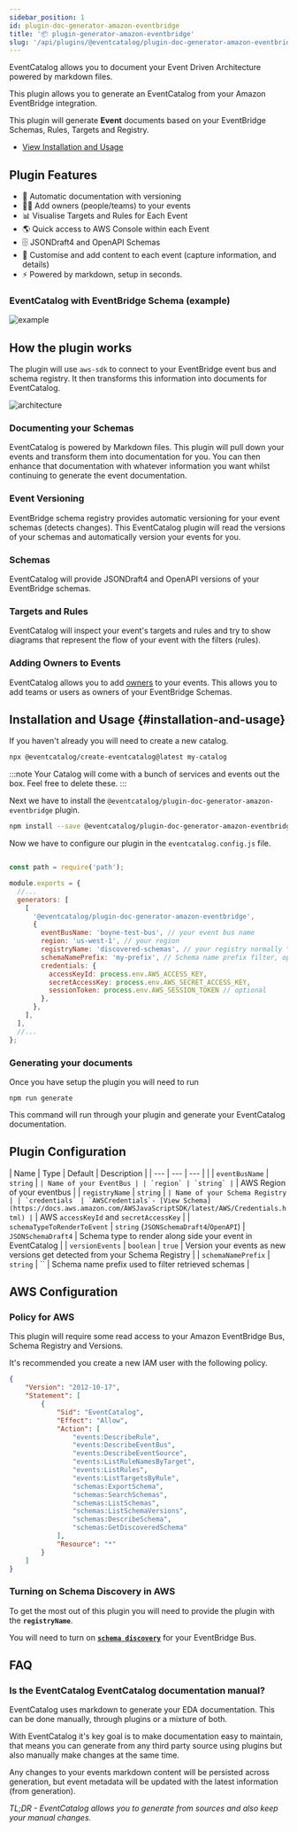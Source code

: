 ```yaml
---
sidebar_position: 1
id: plugin-doc-generator-amazon-eventbridge
title: '📦 plugin-generator-amazon-eventbridge'
slug: '/api/plugins/@eventcatalog/plugin-doc-generator-amazon-eventbridge'
---
```


EventCatalog allows you to document your Event Driven Architecture powered by markdown files.

This plugin allows you to generate an EventCatalog from your Amazon EventBridge integration.

This plugin will generate **Event** documents based on your EventBridge Schemas, Rules, Targets and Registry.

- [View Installation and Usage](/docs/api/plugins/@eventcatalog/plugin-doc-generator-amazon-eventbridge#installation-and-usage)

## Plugin Features

- 📄 Automatic documentation with versioning
- 👨‍⚕️ Add owners (people/teams) to your events
- 📊 Visualise Targets and Rules for Each Event
- 🌎 Quick access to AWS Console within each Event
- 🗄 JSONDraft4 and OpenAPI Schemas
- 💅 Customise and add content to each event (capture information, and details)
- ⚡️ Powered by markdown, setup in seconds.


### EventCatalog with EventBridge Schema (example)
![example](/img/api/plugins/amazon-eventbridge/example.jpeg)


## How the plugin works

The plugin will use `aws-sdk` to connect to your EventBridge event bus and schema registry. It then transforms this information into documents for EventCatalog.

![architecture](/img/api/plugins/amazon-eventbridge/plugin-architecture.png)

### Documenting your Schemas

EventCatalog is powered by Markdown files. This plugin will pull down your events and transform them into documentation for you. You can then enhance that documentation with whatever information you want whilst continuing to generate the event documentation.

### Event Versioning

EventBridge schema registry provides automatic versioning for your event schemas (detects changes). This EventCatalog plugin will read the versions of your schemas and automatically version your events for you. 

### Schemas

EventCatalog will provide JSONDraft4 and OpenAPI versions of your EventBridge schemas.

### Targets and Rules

EventCatalog will inspect your event's targets and rules and try to show diagrams that represent the flow of your event with the filters (rules).

### Adding Owners to Events

EventCatalog allows you to add [owners](/docs/events/adding-event-owners) to your events. This allows you to add teams or users as owners of your EventBridge Schemas.


## Installation and Usage {#installation-and-usage}

If you haven't already you will need to create a new catalog.

```bash npm2yarn
npx @eventcatalog/create-eventcatalog@latest my-catalog
```

:::note
Your Catalog will come with a bunch of services and events out the box. Feel free to delete these.
:::

Next we have to install the `@eventcatalog/plugin-doc-generator-amazon-eventbridge` plugin.

```bash npm2yarn
npm install --save @eventcatalog/plugin-doc-generator-amazon-eventbridge
```

Now we have to configure our plugin in the `eventcatalog.config.js` file.

```js title="eventcatalog.config.js"

const path = require('path');

module.exports = {
  //...
  generators: [
    [
      '@eventcatalog/plugin-doc-generator-amazon-eventbridge',
      {
        eventBusName: 'boyne-test-bus', // your event bus name
        region: 'us-west-1', // your region
        registryName: 'discovered-schemas', // your registry normally "discovered-schemas"
        schemaNamePrefix: 'my-prefix', // Schema name prefix filter, optional
        credentials: {
          accessKeyId: process.env.AWS_ACCESS_KEY,
          secretAccessKey: process.env.AWS_SECRET_ACCESS_KEY,
          sessionToken: process.env.AWS_SESSION_TOKEN // optional
        },
      },
    ],
  ],
  //...
};
```
### Generating your documents

Once you have setup the plugin you will need to run

```
npm run generate
```

This command will run through your plugin and generate your EventCatalog documentation.


## Plugin Configuration 

<APITable>

| Name | Type | Default | Description |
| --- | --- | --- |  |
| `eventBusName` | `string` | `` | Name of your EventBus |
| `region` | `string` | `` | AWS Region of your eventbus |
| `registryName` | `string` | `` | Name of your Schema Registry |
| `credentials` | `AWSCredentials`- [View Schema](https://docs.aws.amazon.com/AWSJavaScriptSDK/latest/AWS/Credentials.html) | `` | AWS `accessKeyId` and `secretAccessKey` |
| `schemaTypeToRenderToEvent` | `string` (`JSONSchemaDraft4`/`OpenAPI`) | `JSONSchemaDraft4` | Schema type to render along side your event in EventCatalog |
| `versionEvents` | `boolean` | `true` | Version your events as new versions get detected from your Schema Registry |
| `schemaNamePrefix` | `string` | `` | Schema name prefix used to filter retrieved schemas |

</APITable>

## AWS Configuration

### Policy for AWS

This plugin will require some read access to your Amazon EventBridge Bus, Schema Registry and Versions. 

It's recommended you create a new IAM user with the following policy.

```json
{
    "Version": "2012-10-17",
    "Statement": [
        {
            "Sid": "EventCatalog",
            "Effect": "Allow",
            "Action": [
                "events:DescribeRule",
                "events:DescribeEventBus",
                "events:DescribeEventSource",
                "events:ListRuleNamesByTarget",
                "events:ListRules",
                "events:ListTargetsByRule",
                "schemas:ExportSchema",
                "schemas:SearchSchemas",
                "schemas:ListSchemas",
                "schemas:ListSchemaVersions",
                "schemas:DescribeSchema",
                "schemas:GetDiscoveredSchema"
            ],
            "Resource": "*"
        }
    ]
}
```

### Turning on Schema Discovery in AWS

To get the most out of this plugin you will need to provide the plugin with the **`registryName`**.

You will need to turn on [**`schema discovery`**](https://docs.aws.amazon.com/eventbridge/latest/userguide/eb-schema.html) for your EventBridge Bus.

## FAQ

### Is the EventCatalog EventCatalog documentation manual?

EventCatalog uses markdown to generate your EDA documentation. This can be done manually, through plugins or a mixture of both.

With EventCatalog it's key goal is to make documentation easy to maintain, that means you can generate from any third party source using plugins but also manually make changes at the same time.

Any changes to your events markdown content will be persisted across generation, but event metadata will be updated with the latest information (from generation).

_TL;DR - EventCatalog allows you to generate from sources and also keep your manual changes._

